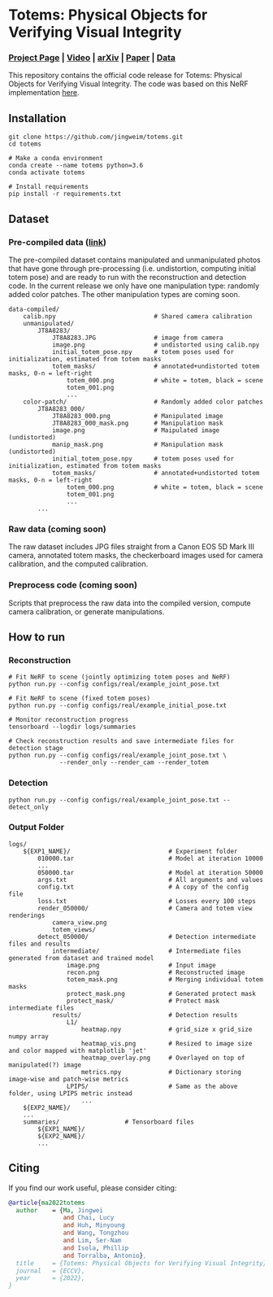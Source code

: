 # Totems: Physical Objects for Verifying Visual Integrity
### [Project Page](https://jingweim.github.io/totems/) | [Video](https://www.youtube.com/watch?v=xjyVAgOM5E4) | [arXiv](https://arxiv.org/abs/2209.13032) | [Paper](https://arxiv.org/pdf/2209.13032.pdf) | [Data](https://homes.cs.washington.edu/~jingweim/totems/)

This repository contains the official code release for Totems: Physical Objects for Verifying Visual Integrity. The code was based on this NeRF implementation [here](https://github.com/yenchenlin/nerf-pytorch/).

## Installation
```
git clone https://github.com/jingweim/totems.git
cd totems

# Make a conda environment
conda create --name totems python=3.6
conda activate totems

# Install requirements
pip install -r requirements.txt
```

## Dataset

### Pre-compiled data ([link](https://homes.cs.washington.edu/~jingweim/totems/data-compiled.zip))
The pre-compiled dataset contains manipulated and unmanipulated photos that have gone through pre-processing (i.e. undistortion, computing initial totem pose) and are ready to run with the reconstruction and detection code. In the current release we only have one manipulation type: randomly added color patches. The other manipulation types are coming soon.
```
data-compiled/
    calib.npy                           # Shared camera calibration
    unmanipulated/
        JT8A8283/
            JT8A8283.JPG                # image from camera
            image.png                   # undistorted using calib.npy
            initial_totem_pose.npy      # totem poses used for initialization, estimated from totem masks
            totem_masks/                # annotated+undistorted totem masks, 0-n = left-right
                totem_000.png           # white = totem, black = scene
                totem_001.png
                ...
    color-patch/                        # Randomly added color patches
        JT8A8283_000/
            JT8A8283_000.png            # Manipulated image
            JT8A8283_000_mask.png       # Manipulation mask
            image.png                   # Maipulated image (undistorted)
            manip_mask.png              # Manipulation mask (undistorted)
            initial_totem_pose.npy      # totem poses used for initialization, estimated from totem masks
            totem_masks/                # annotated+undistorted totem masks, 0-n = left-right
                totem_000.png           # white = totem, black = scene
                totem_001.png
                ...
        ...
```

### Raw data (coming soon)
The raw dataset includes JPG files straight from a Canon EOS 5D Mark III camera, annotated totem masks, the checkerboard images used for camera calibration, and the computed calibration.

### Preprocess code (coming soon)
Scripts that preprocess the raw data into the compiled version, compute camera calibration, or generate manipulations.


<!-- ### Raw data
The raw dataset includes JPG files straight from a Canon EOS 5D Mark III camera, annotated totem masks, the checkerboard images used for camera calibration, and the computed calibration.

raw files: /data/vision/phillipi/gan-training/totem/resources/totems/data
calibration files: /data/vision/torralba/virtualhome/realvirtualhome/realvirtualhome/totem/totems-misc/calib/calib_data/11-04-2021
```
data-raw/
    JT8A8282/
        JT8A8282.JPG                    # Totem-protected photo
        totem_masks/                    # Annotated totem masks
            totem_000.png               # white = totem, black = scene
            totem_001.png
            ...
    ...
```

### Manipulated data (coming soon)
This dataset contains the 4 types of manipulations in the paper: 1) randomly added color patches, 2) image splice, 3) Photoshop content aware fill, 4) reference shift. The manipulated images and the ground truth masks of the manipulation are provided.
```
data-manipulated/
    color-patch/                        # Randomly added color patches
        JT8A8283_000.png                # Manipulated image
        JT8A8283_000_mask.png           # Mask of the manipulation
        ...
    splice/                             # Image splicing, copying content from source image to target image
        JT8A8283_JT8A8292.png           # Manipulated image, naming = {tgt}_{src}.png
        JT8A8283_JT8A8292_mask.png      # Mask of the manipulation
        ...
    content-aware-fill/                 # Photoshop's content-aware-fill
        JT8A8283_000.png                # Manipulated image
        JT8A8283_000_mask.png           # Mask of the manipulation
        ...
    reference_shift/                    # Shifting person in both camera and totem views to a scene reference point
        JT8A8283_000.png                # Manipulated image
        JT8A8283_000_mask.png           # Mask of the manipulation
        ...
``` -->

## How to run

### Reconstruction
```
# Fit NeRF to scene (jointly optimizing totem poses and NeRF)
python run.py --config configs/real/example_joint_pose.txt

# Fit NeRF to scene (fixed totem poses)
python run.py --config configs/real/example_initial_pose.txt

# Monitor reconstruction progress
tensorboard --logdir logs/summaries

# Check reconstruction results and save intermediate files for detection stage
python run.py --config configs/real/example_joint_pose.txt \
              --render_only --render_cam --render_totem
```

### Detection
```
python run.py --config configs/real/example_joint_pose.txt --detect_only
```

### Output Folder
```
logs/
    ${EXP1_NAME}/                           # Experiment folder
        010000.tar                          # Model at iteration 10000
        ...
        050000.tar                          # Model at iteration 50000
        args.txt                            # All arguments and values
        config.txt                          # A copy of the config file
        loss.txt                            # Losses every 100 steps
        render_050000/                      # Camera and totem view renderings
            camera_view.png  
            totem_views/ 
        detect_050000/                      # Detection intermediate files and results
            intermediate/                   # Intermediate files generated from dataset and trained model
                image.png                   # Input image
                recon.png                   # Reconstructed image
                totem_mask.png              # Merging individual totem masks
                protect_mask.png            # Generated protect mask
                protect_mask/               # Protect mask intermediate files
            results/                        # Detection results
                L1/
                    heatmap.npy             # grid_size x grid_size numpy array
                    heatmap_vis.png         # Resized to image size and color mapped with matplotlib 'jet'
                    heatmap_overlay.png     # Overlayed on top of manipulated(?) image
                    metrics.npy             # Dictionary storing image-wise and patch-wise metrics
                LPIPS/                      # Same as the above folder, using LPIPS metric instead
                    ...
    ${EXP2_NAME}/
    ...
    summaries/                  # Tensorboard files
        ${EXP1_NAME}/
        ${EXP2_NAME}/
        ...
```


<!-- ### How to create custom dataset
Coming soon
 -->
 
## Citing
If you find our work useful, please consider citing:
```BibTeX
@article{ma2022totems
  author    = {Ma, Jingwei 
               and Chai, Lucy 
               and Huh, Minyoung 
               and Wang, Tongzhou 
               and Lim, Ser-Nam 
               and Isola, Phillip 
               and Torralba, Antonio},
  title     = {Totems: Physical Objects for Verifying Visual Integrity},
  journal   = {ECCV},
  year      = {2022},
}
